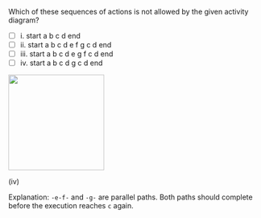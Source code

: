 <panel header="{{ icon_Q_A }} Which sequences are not allowed?">
<question>

Which of these sequences of actions is not allowed by the given activity diagram?

- [ ] i. start a b c d end
- [ ] ii. start a b c d e f g c d end
- [ ] iii. start a b c d e  g f c d end
- [ ] iv. start a b c d g c d end

<img src="{{baseUrl}}/modeling/modelingBehaviors/activityDiagrams/images/sequence.png" height="190" />
<p/>

<div slot="answer">

(iv)

Explanation: `-e-f-` and `-g-` are parallel paths. Both paths should complete before the execution reaches `c` again.

</div>
</question>
</panel>
